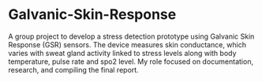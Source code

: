 # Galvanic-Skin-Response
A group project to develop a stress detection prototype using Galvanic Skin Response (GSR) sensors. The device measures skin conductance, which varies with sweat gland activity linked to stress levels along with body temperature, pulse rate and spo2 level. My role focused on documentation, research, and compiling the final report.
